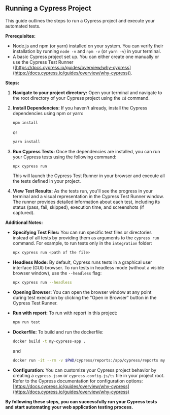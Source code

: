 ## Running a Cypress Project

This guide outlines the steps to run a Cypress project and execute your automated tests.

**Prerequisites:**

* Node.js and npm (or yarn) installed on your system. You can verify their installation by running `node -v` and `npm -v` (or `yarn -v`) in your terminal.
* A basic Cypress project set up. You can either create one manually or use the Cypress Test Runner ([https://docs.cypress.io/guides/overview/why-cypress](https://docs.cypress.io/guides/overview/why-cypress)).

**Steps:**

1. **Navigate to your project directory:** Open your terminal and navigate to the root directory of your Cypress project using the `cd` command.

2. **Install Dependencies:** If you haven't already, install the Cypress dependencies using npm or yarn:

   ```bash
   npm install
   ```

   or

   ```bash
   yarn install
   ```

3. **Run Cypress Tests:** Once the dependencies are installed, you can run your Cypress tests using the following command:

   ```bash
   npx cypress run
   ```

   This will launch the Cypress Test Runner in your browser and execute all the tests defined in your project.

4. **View Test Results:** As the tests run, you'll see the progress in your terminal and a visual representation in the Cypress Test Runner window. The runner provides detailed information about each test, including its status (pass, fail, skipped), execution time, and screenshots (if captured).

**Additional Notes:**

* **Specifying Test Files:** You can run specific test files or directories instead of all tests by providing them as arguments to the `cypress run` command. For example, to run tests only in the `integration` folder:

   ```bash
   npx cypress run <path of the file>
   ```

* **Headless Mode:** By default, Cypress runs tests in a graphical user interface (GUI) browser. To run tests in headless mode (without a visible browser window), use the `--headless` flag:

   ```bash
   npx cypress run --headless
   ```

* **Opening Browser:** You can open the browser window at any point during test execution by clicking the "Open in Browser" button in the Cypress Test Runner.

* **Run with report:** To run with report in this project:

   ```bash
   npm run test
   ```
* **Dockerfile:** To build and run the dockerfile:

   ```bash
   docker build -t my-cypress-app .
   ```
   and
    ```bash
   docker run -it --rm -v $PWD/cypress/reports:/app/cypress/reports my-cypress-app

   ```


* **Configuration:** You can customize your Cypress project behavior by creating a `cypress.json` or `cypress.config.js/ts` file in your project root. Refer to the Cypress documentation for configuration options: [https://docs.cypress.io/guides/overview/why-cypress](https://docs.cypress.io/guides/overview/why-cypress)

**By following these steps, you can successfully run your Cypress tests and start automating your web application testing process.**
